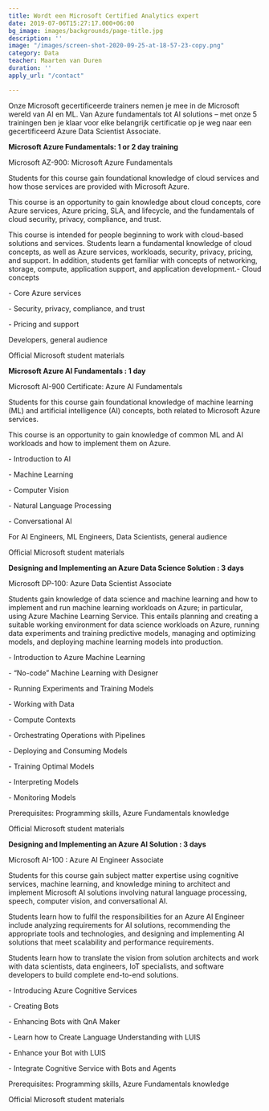 ```yaml
---
title: Wordt een Microsoft Certified Analytics expert
date: 2019-07-06T15:27:17.000+06:00
bg_image: images/backgrounds/page-title.jpg
description: ''
image: "/images/screen-shot-2020-09-25-at-18-57-23-copy.png"
category: Data
teacher: Maarten van Duren
duration: ''
apply_url: "/contact"

---
```

Onze Microsoft gecertificeerde trainers nemen je mee in de Microsoft wereld van AI en ML. Van Azure fundamentals tot AI solutions – met onze 5 trainingen ben je klaar voor elke belangrijk certificatie op je weg naar een gecertificeerd Azure Data Scientist Associate.

**Microsoft Azure Fundamentals: 1 or 2 day training**

Microsoft AZ-900: Microsoft Azure Fundamentals

Students for this course gain foundational knowledge of cloud services and how those services are provided with Microsoft Azure.

This course is an opportunity to gain knowledge about cloud concepts, core Azure services, Azure pricing, SLA, and lifecycle, and the fundamentals of cloud security, privacy, compliance, and trust.

This course is intended for people beginning to work with cloud-based solutions and services. Students learn a fundamental knowledge of cloud concepts, as well as Azure services, workloads, security, privacy, pricing, and support. In addition, students get familiar with concepts of networking, storage, compute, application support, and application development.-	Cloud concepts

\-	Core Azure services

\-	Security, privacy, compliance, and trust

\-	Pricing and support

Developers, general audience

Official Microsoft student materials

**Microsoft Azure AI Fundamentals : 1 day**

Microsoft AI-900 Certificate: Azure AI Fundamentals

Students for this course gain foundational knowledge of machine learning (ML) and artificial intelligence (AI) concepts, both related to Microsoft Azure services.

This course is an opportunity to gain knowledge of common ML and AI workloads and how to implement them on Azure.

\-	Introduction to AI

\-	Machine Learning

\-	Computer Vision

\-	Natural Language Processing

\-	Conversational AI

For AI Engineers, ML Engineers, Data Scientists, general audience

Official Microsoft student materials

**Designing and Implementing an Azure Data Science Solution : 3 days**

Microsoft DP-100: Azure Data Scientist Associate

Students gain knowledge of data science and machine learning and how to implement and run machine learning workloads on Azure; in particular, using Azure Machine Learning Service. This entails planning and creating a suitable working environment for data science workloads on Azure, running data experiments and training predictive models, managing and optimizing models, and deploying machine learning models into production.

\-	Introduction to Azure Machine Learning

\-	“No-code” Machine Learning with Designer

\-	Running Experiments and Training Models

\-	Working with Data

\-	Compute Contexts

\-	Orchestrating Operations with Pipelines

\-	Deploying and Consuming Models

\-	Training Optimal Models

\-	Interpreting Models

\-	Monitoring Models

Prerequisites: Programming skills, Azure Fundamentals knowledge

Official Microsoft student materials

**Designing and Implementing an Azure AI Solution : 3 days**

Microsoft AI-100 : Azure AI Engineer Associate

Students for this course gain subject matter expertise using cognitive services, machine learning, and knowledge mining to architect and implement Microsoft AI solutions involving natural language processing, speech, computer vision, and conversational AI.

Students learn how to fulfil the responsibilities for an Azure AI Engineer include analyzing requirements for AI solutions, recommending the appropriate tools and technologies, and designing and implementing AI solutions that meet scalability and performance requirements.

Students learn how to translate the vision from solution architects and work with data scientists, data engineers, IoT specialists, and software developers to build complete end-to-end solutions.

\-	Introducing Azure Cognitive Services

\-	Creating Bots

\-	Enhancing Bots with QnA Maker

\-	Learn how to Create Language Understanding with LUIS

\-	Enhance your Bot with LUIS

\-	Integrate Cognitive Service with Bots and Agents

Prerequisites: Programming skills, Azure Fundamentals knowledge

Official Microsoft student materials